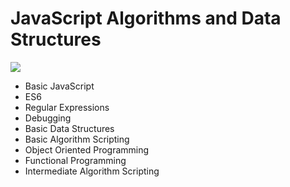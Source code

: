 # JavaScript Algorithms and Data Structures

<img src="https://upload.wikimedia.org/wikipedia/commons/thumb/3/39/FreeCodeCamp_logo.png/800px-FreeCodeCamp_logo.png">

<ul>
<li>Basic JavaScript</li>
<li>ES6</li>
<li>Regular Expressions</li>
<li>Debugging</li>
<li>Basic Data Structures</li>
<li>Basic Algorithm Scripting</li>
<li>Object Oriented Programming</li>
<li>Functional Programming</li>
<li>Intermediate Algorithm Scripting</li>
</ul>
